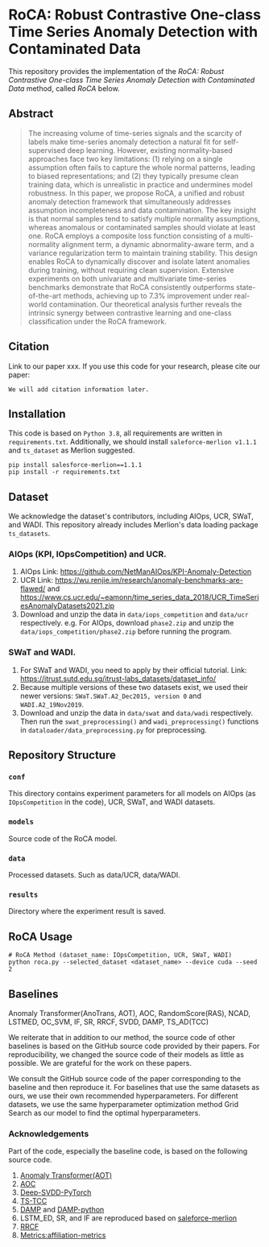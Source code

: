 # RoCA: Robust Contrastive One-class Time Series Anomaly Detection with Contaminated Data
This repository provides the implementation of the _RoCA: Robust Contrastive One-class Time Series Anomaly Detection with Contaminated Data_ method, called _RoCA_ below. 

## Abstract
> The increasing volume of time-series signals and the scarcity of labels make time-series anomaly detection a natural 
> fit for self-supervised deep learning. However, existing normality-based approaches face two key limitations: 
> (1) relying on a single assumption often fails to capture the whole normal patterns, leading to biased representations; 
> and (2) they typically presume clean training data, which is unrealistic in practice and undermines model robustness. 
> In this paper, we propose RoCA, a unified and robust anomaly detection framework that simultaneously addresses assumption incompleteness and data contamination. 
> The key insight is that normal samples tend to satisfy multiple normality assumptions, whereas anomalous or contaminated samples should violate at least one. 
> RoCA employs a composite loss function consisting of a multi-normality alignment term, a dynamic abnormality-aware term, 
> and a variance regularization term to maintain training stability. This design enables RoCA to dynamically discover 
> and isolate latent anomalies during training, without requiring clean supervision.
> Extensive experiments on both univariate and multivariate time-series benchmarks demonstrate that RoCA consistently 
> outperforms state-of-the-art methods, achieving up to 7.3% improvement under real-world contamination. 
> Our theoretical analysis further reveals the intrinsic synergy between contrastive learning and one-class classification under the RoCA framework.



## Citation
Link to our paper xxx.
If you use this code for your research, please cite our paper:

```
We will add citation information later.
```

## Installation
This code is based on `Python 3.8`, all requirements are written in `requirements.txt`. Additionally, we should install `saleforce-merlion v1.1.1` and `ts_dataset` as Merlion suggested.

```
pip install salesforce-merlion==1.1.1
pip install -r requirements.txt
```

## Dataset
We acknowledge the dataset's contributors, including AIOps, UCR, SWaT, and WADI.
This repository already includes Merlion's data loading package `ts_datasets`.

### AIOps (KPI, IOpsCompetition) and UCR. 
1. AIOps Link: https://github.com/NetManAIOps/KPI-Anomaly-Detection
2. UCR Link: https://wu.renjie.im/research/anomaly-benchmarks-are-flawed/ 
and https://www.cs.ucr.edu/~eamonn/time_series_data_2018/UCR_TimeSeriesAnomalyDatasets2021.zip
3. Download and unzip the data in `data/iops_competition` and `data/ucr` respectively. 
e.g. For AIOps, download `phase2.zip` and unzip the `data/iops_competition/phase2.zip` before running the program.

### SWaT and WADI. 
1. For SWaT and WADI, you need to apply by their official tutorial. Link: https://itrust.sutd.edu.sg/itrust-labs_datasets/dataset_info/
2. Because multiple versions of these two datasets exist, 
we used their newer versions: `SWaT.SWaT.A2_Dec2015, version 0` and `WADI.A2_19Nov2019`.
3. Download and unzip the data in `data/swat` and `data/wadi` respectively. Then run the 
`swat_preprocessing()` and `wadi_preprocessing()` functions in `dataloader/data_preprocessing.py` for preprocessing.

## Repository Structure

### `conf`
This directory contains experiment parameters for all models on AIOps (as `IOpsCompetition` in the code), UCR, SWaT, and WADI datasets.

### `models`
Source code of the RoCA model.

### `data`
Processed datasets. Such as data/UCR, data/WADI.

### `results`
Directory where the experiment result is saved.

## RoCA Usage
```
# RoCA Method (dataset_name: IOpsCompetition, UCR, SWaT, WADI)
python roca.py --selected_dataset <dataset_name> --device cuda --seed 2
```

## Baselines
Anomaly Transformer(AnoTrans, AOT), AOC, RandomScore(RAS), NCAD, LSTMED, OC_SVM, IF, SR, RRCF, SVDD, DAMP, TS_AD(TCC)

We reiterate that in addition to our method, the source code of other baselines is based on the GitHub source code 
provided by their papers. For reproducibility, we changed the source code of their models as little as possible. 
We are grateful for the work on these papers.

We consult the GitHub source code of the paper corresponding to the baseline and then reproduce it. 
For baselines that use the same datasets as ours, we use their own recommended hyperparameters. 
For different datasets, we use the same hyperparameter optimization method Grid Search as our model to find the optimal hyperparameters.

### Acknowledgements
Part of the code, especially the baseline code, is based on the following source code.
1. [Anomaly Transformer(AOT)](https://github.com/thuml/Anomaly-Transformer)
2. [AOC](https://github.com/alsike22/AOC)
3. [Deep-SVDD-PyTorch](https://github.com/lukasruff/Deep-SVDD-PyTorch)
4. [TS-TCC](https://github.com/emadeldeen24/TS-TCC)
5. [DAMP](https://sites.google.com/view/discord-aware-matrix-profile/documentation) and 
[DAMP-python](https://github.com/sihohan/DAMP)
6. LSTM_ED, SR, and IF are reproduced based on [saleforce-merlion](https://github.com/salesforce/Merlion/tree/main/merlion/models/anomaly)
7. [RRCF](https://github.com/kLabUM/rrcf?tab=readme-ov-file)
8. [Metrics:affiliation-metrics](https://github.com/ahstat/affiliation-metrics-py)

